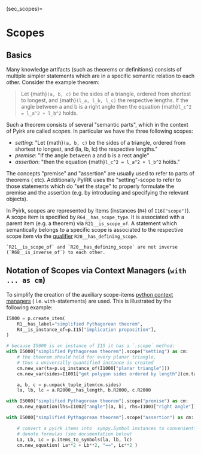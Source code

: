 (sec_scopes)=
# Scopes

## Basics

Many knowledge artifacts (such as theorems or definitions) consists of multiple simpler
statements which are in a specific semantic relation to each other. Consider the example
theorem:

> Let {math}`(a, b, c)` be the sides of a triangle, ordered from shortest to longest, and {math}`(l_a, l_b, l_c)` the respective lengths. If the angle between a and b is a right angle then the equation {math}`l_c^2 = l_a^2 + l_b^2` holds.


Such a theorem consists of several "semantic parts", which in the context of Pyirk are
called *scopes*. In particular we have the three following scopes:

- *setting*: "Let {math}`(a, b, c)` be the sides of a triangle, ordered from shortest to longest, and (la, lb, lc) the respective lengths."
- *premise*: "If the angle between a and b is a rect angle"
- *assertion*: "then the equation {math}`l_c^2 = l_a^2 + l_b^2` holds."

The concepts "premise" and "assertion" are usually used to refer to parts of theorems (
etc). Additionally PyIRK uses the "setting"-scope to refer to those statements which
do "set the stage" to properly formulate the premise and the assertion (e.g. by
introducing and specifying the relevant objects).

In Pyirk, scopes are represented by Items (instances (`R4`) of `I16["scope"]`). A scope
item is
specified by `R64__has_scope_type`. It is associated with a parent item (e.g. a theorem)
via `R21__is_scope_of`. A statement which semantically belongs to a specific scope is
associated to the respective scope item via
the [qualifier](sec_qualifiers) `R20__has_defining_scope`.

```{note}
`R21__is_scope_of` and `R20__has_defining_scope` are not inverse (`R68__is_inverse_of`) to each other.
```

## Notation of Scopes via Context Managers (`with ... as cm`)

To simplify the creation of the auxiliary
scope-items [python context managers](https://docs.python.org/3/reference/datamodel.html#context-managers) (
i.e. `with`-statements) are used. This is illustrated by the following example:

```python
I5000 = p.create_item(
    R1__has_label="simplified Pythagorean theorem",
    R4__is_instance_of=p.I15["implication proposition"],
)

# because I5000 is an instance of I15 it has a `.scope` method:
with I5000["simplified Pythagorean theorem"].scope("setting") as cm:
    # the theorem should hold for every planar triangle,
    # thus a universally quantified instance is created
    cm.new_var(ta=p.uq_instance_of(I1000["planar triangle"]))
    cm.new_var(sides=I1001["get polygon sides ordered by length"](cm.ta))

    a, b, c = p.unpack_tuple_item(cm.sides)
    la, lb, lc = a.R2000__has_length, b.R2000, c.R2000

with I5000["simplified Pythagorean theorem"].scope("premise") as cm:
    cm.new_equation(lhs=I1002["angle"](a, b), rhs=I1003["right angle"])

with I5000["simplified Pythagorean theorem"].scope("assertion") as cm:

    # convert a pyirk items into  sympy.Symbol instances to conveniently
    # denote formulas (see documentation below)
    La, Lb, Lc = p.items_to_symbols(la, lb, lc)
    cm.new_equation( La**2 + Lb**2, "==", Lc**2 )
```
